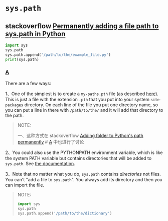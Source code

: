 # `sys.path`



## stackoverflow [Permanently adding a file path to sys.path in Python](https://stackoverflow.com/questions/12257747/permanently-adding-a-file-path-to-sys-path-in-python)



```Python
import sys
sys.path
sys.path.append('/path/to/the/example_file.py')
print(sys.path)
```



### [A](https://stackoverflow.com/a/12257807/10173843)

There are a few ways:

1、One of the simplest is to create a `my-paths.pth` file (as described [here](http://docs.python.org/library/site.html)). This is just a file with the extension `.pth` that you put into your system `site-packages` directory. On each line of the file you put one directory name, so you can put a line in there with `/path/to/the/` and it will add that directory to the path.

> NOTE:
>
> 一、这种方式在 stackoverflow [Adding folder to Python's path permanently](https://stackoverflow.com/questions/3722248/adding-folder-to-pythons-path-permanently) # [A](https://stackoverflow.com/a/3722397/10173843) 中也进行了讨论

2、You could also use the PYTHONPATH environment variable, which is like the system PATH variable but contains directories that will be added to `sys.path`. See [the documentation](http://docs.python.org/tutorial/modules.html#the-module-search-path).

3、Note that no matter what you do, `sys.path` contains *directories* not files. You can't "add a file to `sys.path`". You always add its directory and then you can import the file.

> NOTE:
>
> ```Python
> import sys
> sys.path
> sys.path.append('/path/to/the/dictionary')
> ```
>
> 





